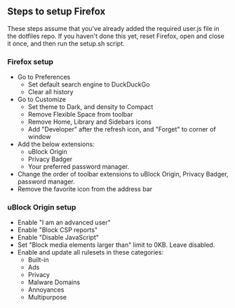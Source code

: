 ## Steps to setup Firefox
These steps assume that you've already added the required user.js file in the dotfiles repo. If you haven't done this yet, reset Firefox, open and close it once, and then run the setup.sh script.

### Firefox setup
- Go to Preferences
  - Set default search engine to DuckDuckGo
  - Clear all history
- Go to Customize
  - Set theme to Dark, and density to Compact
  - Remove Flexible Space from toolbar
  - Remove Home, Library and Sidebars icons
  - Add "Developer" after the refresh icon, and "Forget" to corner of window
- Add the below extensions:
  - uBlock Origin
  - Privacy Badger
  - Your preferred password manager.
- Change the order of toolbar extensions to uBlock Origin, Privacy Badger, password manager.
- Remove the favorite icon from the address bar

### uBlock Origin setup
- Enable "I am an advanced user"
- Enable "Block CSP reports"
- Enable "Disable JavaScript"
- Set "Block media elements larger than" limit to 0KB. Leave disabled.
- Enable and update all rulesets in these categories:
  - Built-in
  - Ads
  - Privacy
  - Malware Domains
  - Annoyances
  - Multipurpose

